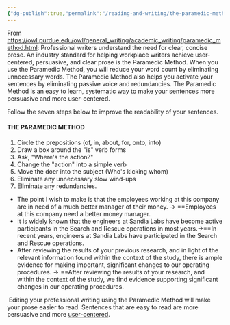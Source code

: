 ```yaml
---
{"dg-publish":true,"permalink":"/reading-and-writing/the-paramedic-method/","tags":["writing-advice","writing","advice"],"noteIcon":""}
---
```



From https://owl.purdue.edu/owl/general_writing/academic_writing/paramedic_method.html: 
Professional writers understand the need for clear, concise prose. An industry standard for helping workplace writers achieve user-centered, persuasive, and clear prose is the Paramedic Method. When you use the Paramedic Method, you will reduce your word count by eliminating unnecessary words. The Paramedic Method also helps you activate your sentences by eliminating passive voice and redundancies. The Paramedic Method is an easy to learn, systematic way to make your sentences more persuasive and more user-centered.

Follow the seven steps below to improve the readability of your sentences.

#### THE PARAMEDIC METHOD

1.  Circle the prepositions (of, in, about, for, onto, into)
2.  Draw a box around the "is" verb forms
3.  Ask, "Where's the action?"
4.  Change the "action" into a simple verb
5.  Move the doer into the subject (Who's kicking whom)
6.  Eliminate any unnecessary slow wind-ups
7.  Eliminate any redundancies.

-  The point I wish to make is that the employees working at this company are in need of a much better manager of their money. -> ==Employees at this company need a better money manager. 
- It is widely known that the engineers at Sandia Labs have become active participants in the Search and Rescue operations in most years.->==In recent years, engineers at Sandia Labs have participated in the Search and Rescue operations. 
- After reviewing the results of your previous research, and in light of the relevant information found within the context of the study, there is ample evidence for making important, significant changes to our operating procedures. -> ==After reviewing the results of your research, and within the context of the study, we find evidence supporting significant changes in our operating procedures.

 Editing your professional writing using the Paramedic Method will make your prose easier to read. Sentences that are easy to read are more persuasive and more [user-centered](https://owl.purdue.edu/owl/subject_specific_writing/professional_technical_writing/effective_workplace_writing/index.html).